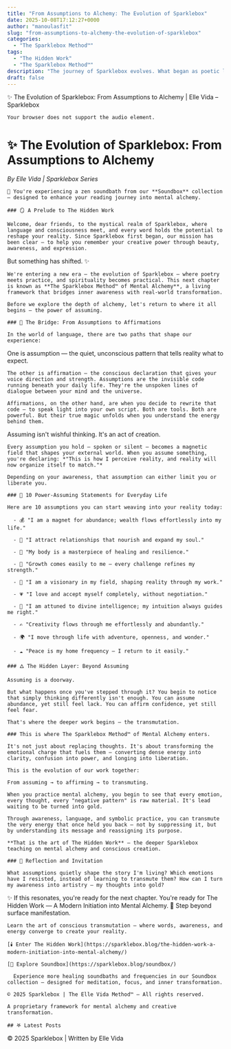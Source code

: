 ```yaml
---
title: "From Assumptions to Alchemy: The Evolution of Sparklebox"
date: 2025-10-08T17:12:27+0000
author: "manoulasfit"
slug: "from-assumptions-to-alchemy-the-evolution-of-sparklebox"
categories:
  - "The Sparklebox Method™"
tags:
  - "The Hidden Work"
  - "The Sparklebox Method™"
description: "The journey of Sparklebox evolves. What began as poetic language and self-affirmation now transforms into something deeper — The Sparklebox Method™ of Mental Alchemy. Discover how awareness, intention, and language transmute ordinary thought into gold. Step beyond assumptions and into the art of conscious creation — where every word becomes a spell and every realization, a new beginning."
draft: false
---
```

✨ The Evolution of Sparklebox: From Assumptions to Alchemy | Elle Vida – Sparklebox

    Your browser does not support the audio element.

  # ✨ The Evolution of Sparklebox: From Assumptions to Alchemy

  *By Elle Vida | Sparklebox Series*

    🎵 You're experiencing a zen soundbath from our **Soundbox** collection — designed to enhance your reading journey into mental alchemy.

    ### 🪞 A Prelude to The Hidden Work

    Welcome, dear friends, to the mystical realm of Sparklebox, where language and consciousness meet, and every word holds the potential to reshape your reality. Since Sparklebox first began, our mission has been clear — to help you remember your creative power through beauty, awareness, and expression.

  But something has shifted. ✨

    We're entering a new era — the evolution of Sparklebox — where poetry meets practice, and spirituality becomes practical. This next chapter is known as **The Sparklebox Method™ of Mental Alchemy**, a living framework that bridges inner awareness with real-world transformation.

    Before we explore the depth of alchemy, let's return to where it all begins — the power of assuming.

    ### 🌙 The Bridge: From Assumptions to Affirmations

    In the world of language, there are two paths that shape our experience:

  One is assumption — the quiet, unconscious pattern that tells reality what to expect.

    The other is affirmation — the conscious declaration that gives your voice direction and strength. Assumptions are the invisible code running beneath your daily life. They're the unspoken lines of dialogue between your mind and the universe.

    Affirmations, on the other hand, are when you decide to rewrite that code — to speak light into your own script. Both are tools. Both are powerful. But their true magic unfolds when you understand the energy behind them.

  Assuming isn't wishful thinking. It's an act of creation.

    Every assumption you hold — spoken or silent — becomes a magnetic field that shapes your external world. When you assume something, you're declaring: *"This is how I perceive reality, and reality will now organize itself to match."*

    Depending on your awareness, that assumption can either limit you or liberate you.

    ### 💎 10 Power-Assuming Statements for Everyday Life

    Here are 10 assumptions you can start weaving into your reality today:

      - 💰 "I am a magnet for abundance; wealth flows effortlessly into my life."

      - 💞 "I attract relationships that nourish and expand my soul."

      - 🌿 "My body is a masterpiece of healing and resilience."

      - 🌻 "Growth comes easily to me — every challenge refines my strength."

      - 🌟 "I am a visionary in my field, shaping reality through my work."

      - 💗 "I love and accept myself completely, without negotiation."

      - 🔮 "I am attuned to divine intelligence; my intuition always guides me right."

      - ✍️ "Creativity flows through me effortlessly and abundantly."

      - 🌍 "I move through life with adventure, openness, and wonder."

      - ☁️ "Peace is my home frequency — I return to it easily."

    ### 🜂 The Hidden Layer: Beyond Assuming

    Assuming is a doorway.

    But what happens once you've stepped through it? You begin to notice that simply thinking differently isn't enough. You can assume abundance, yet still feel lack. You can affirm confidence, yet still feel fear.

    That's where the deeper work begins — the transmutation.

    ### This is where The Sparklebox Method™ of Mental Alchemy enters.

    It's not just about replacing thoughts. It's about transforming the emotional charge that fuels them — converting dense energy into clarity, confusion into power, and longing into liberation.

    This is the evolution of our work together:

    From assuming → to affirming → to transmuting.

    When you practice mental alchemy, you begin to see that every emotion, every thought, every "negative pattern" is raw material. It's lead waiting to be turned into gold.

    Through awareness, language, and symbolic practice, you can transmute the very energy that once held you back — not by suppressing it, but by understanding its message and reassigning its purpose.

    **That is the art of The Hidden Work** — the deeper Sparklebox teaching on mental alchemy and conscious creation.

    ### 💫 Reflection and Invitation

    What assumptions quietly shape the story I'm living? Which emotions have I resisted, instead of learning to transmute them? How can I turn my awareness into artistry — my thoughts into gold?

  ✨ If this resonates, you're ready for the next chapter.
  You're ready for The Hidden Work — A Modern Initiation into Mental Alchemy.
  🌙 Step beyond surface manifestation.

    Learn the art of conscious transmutation — where words, awareness, and energy converge to create your reality.

    [🕯️ Enter The Hidden Work](https://sparklebox.blog/the-hidden-work-a-modern-initiation-into-mental-alchemy/)

    [🎵 Explore Soundbox](https://sparklebox.blog/soundbox/)

      Experience more healing soundbaths and frequencies in our Soundbox collection — designed for meditation, focus, and inner transformation.

    © 2025 Sparklebox | The Elle Vida Method™ — All rights reserved.

    A proprietary framework for mental alchemy and creative transformation.

    ## 𖤐 Latest Posts

  © 2025 Sparklebox | Written by Elle Vida